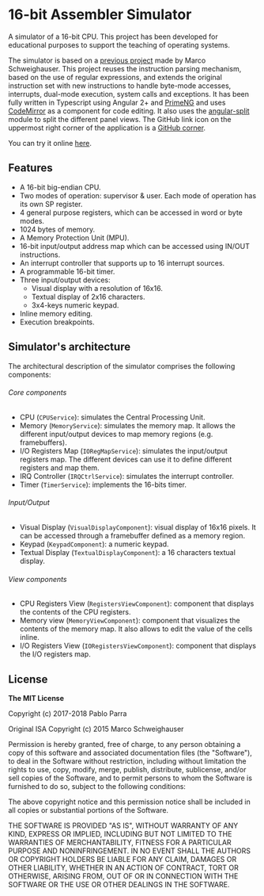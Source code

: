 # 16-bit Assembler Simulator

A simulator of a 16-bit CPU. This project has been developed for educational
purposes to support the teaching of operating systems.

The simulator is based on a [previous
project](https://github.com/Schweigi/assembler-simulator) made by Marco
Schweighauser. This project reuses the instruction parsing mechanism, based on
the use of regular expressions, and extends the original instruction set with
new instructions to handle byte-mode accesses, interrupts, dual-mode execution,
system calls and exceptions. It has been fully written in Typescript using
Angular 2+ and [PrimeNG](https://www.primefaces.org/primeng/) and uses
[CodeMirror](https://codemirror.net) as a component for code editing. It also
uses the [angular-split](https://github.com/bertrandg/angular-split) module to
split the different panel views. The GitHub link icon on the uppermost right
corner of the application is a [GitHub
corner](https://github.com/tholman/github-corners).

You can try it online [here](https://parraman.github.io/asm-simulator/).

## Features

- A 16-bit big-endian CPU.
- Two modes of operation: supervisor & user. Each mode of operation
  has its own SP register.
- 4 general purpose registers, which can be accessed in word or byte modes.
- 1024 bytes of memory.
- A Memory Protection Unit (MPU).
- 16-bit input/output address map which can be accessed using IN/OUT instructions.
- An interrupt controller that supports up to 16 interrupt sources.
- A programmable 16-bit timer.
- Three input/output devices:
  - Visual display with a resolution of 16x16.
  - Textual display of 2x16 characters.
  - 3x4-keys numeric keypad.
- Inline memory editing.
- Execution breakpoints.

## Simulator's architecture

The architectural description of the simulator comprises the following components:

###### Core components

- CPU (`CPUService`): simulates the Central Processing Unit.
- Memory (`MemoryService`): simulates the memory map. It allows the different
  input/output devices to map memory regions (e.g. framebuffers).
- I/O Registers Map (`IORegMapService`): simulates the input/output registers
  map. The different devices can use it to define different registers and map
  them.
- IRQ Controller (`IRQCtrlService`): simulates the interrupt controller.
- Timer (`TimerService`): implements the 16-bits timer.

###### Input/Output 

- Visual Display (`VisualDisplayComponent`): visual display of 16x16 pixels. It
  can be accessed through a framebuffer defined as a memory region.
- Keypad (`KeypadComponent`): a numeric keypad.
- Textual Display (`TextualDisplayComponent`): a 16 characters textual display.

###### View components

- CPU Registers View (`RegistersViewComponent`): component that displays the contents of the CPU registers.
- Memory view (`MemoryViewComponent`): component that visualizes the contents
  of the memory map. It also allows to edit the value of the cells inline.
- I/O Registers View (`IORegistersViewComponent`): component that displays the I/O registers map.

## License
**The MIT License**

Copyright (c) 2017-2018 Pablo Parra

Original ISA Copyright (c) 2015 Marco Schweighauser

Permission is hereby granted, free of charge, to any person obtaining a copy of this software and associated documentation files (the "Software"), to deal in the Software without restriction, including without limitation the rights to use, copy, modify, merge, publish, distribute, sublicense, and/or sell copies of the Software, and to permit persons to whom the Software is furnished to do so, subject to the following conditions:

The above copyright notice and this permission notice shall be included in all copies or substantial portions of the Software.

THE SOFTWARE IS PROVIDED "AS IS", WITHOUT WARRANTY OF ANY KIND, EXPRESS OR IMPLIED, INCLUDING BUT NOT LIMITED TO THE WARRANTIES OF MERCHANTABILITY, FITNESS FOR A PARTICULAR PURPOSE AND NONINFRINGEMENT. IN NO EVENT SHALL THE AUTHORS OR COPYRIGHT HOLDERS BE LIABLE FOR ANY CLAIM, DAMAGES OR OTHER LIABILITY, WHETHER IN AN ACTION OF CONTRACT, TORT OR OTHERWISE, ARISING FROM, OUT OF OR IN CONNECTION WITH THE SOFTWARE OR THE USE OR OTHER DEALINGS IN THE SOFTWARE.
